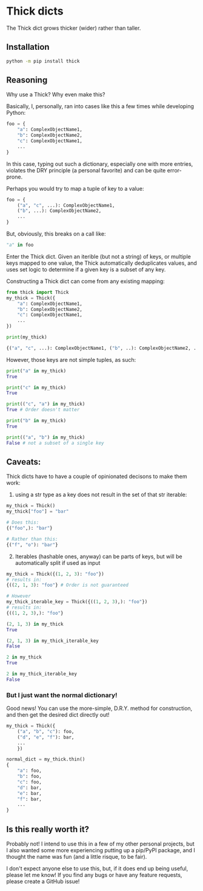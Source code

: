 # Thick dicts

The Thick dict grows thicker (wider) rather than taller.

## Installation
```sh
python -m pip install thick
```

## Reasoning
Why use a Thick? Why even make this?

Basically, I, personally, ran into cases like this a few times while developing Python:

```py
foo = {
    "a": ComplexObjectName1,
    "b": ComplexObjectName2,
    "c": ComplexObjectName1,
    ...
}
```

In this case, typing out such a dictionary, especially one with more entries, violates the DRY principle (a personal favorite) and can be quite error-prone.

Perhaps you would try to map a tuple of key to a value:
```py
foo = {
    ("a", "c", ...): ComplexObjectName1,
    ("b", ...): ComplexObjectName2,
    ...
}
```

But, obviously, this breaks on a call like:
```py
"a" in foo
```

Enter the Thick dict. Given an iterible (but not a string) of keys, or multiple keys mapped to one value, the Thick automatically deduplicates values, and uses set logic to determine if a given key is a subset of any key.

Constructing a Thick dict can come from any existing mapping:
```py
from thick import Thick
my_thick = Thick({
    "a": ComplexObjectName1,
    "b": ComplexObjectName2,
    "c": ComplexObjectName1,
    ...
})

print(my_thick)

{("a", "c", ...): ComplexObjectName1, ("b", ..): ComplexObjectName2, ...}
```

However, those keys are not simple tuples, as such:
```py
print("a" in my_thick)
True

print("c" in my_thick)
True

print(("c", "a") in my_thick)
True # Order doesn't matter

print("b" in my_thick)
True

print(("a", "b") in my_thick)
False # not a subset of a single key
```

## Caveats:
Thick dicts have to have a couple of opinionated decisons to make them work:

1. using a str type as a key does not result in the set of that str iterable:
```py
my_thick = Thick()
my_thick["foo"] = "bar"

# Does this:
{("foo",): "bar"}

# Rather than this:
{("f", "o"): "bar"}
```

2. Iterables (hashable ones, anyway) can be parts of keys, but will be automatically split if used as input
```py
my_thick = Thick({(1, 2, 3): "foo"})
# results in:
{((2, 1, 3): "foo"} # Order is not guaranteed

# However
my_thick_iterable_key = Thick({((1, 2, 3),): "foo"})
# results in:
{((1, 2, 3),): "foo"}

(2, 1, 3) in my_thick
True

(2, 1, 3) in my_thick_iterable_key
False

2 in my_thick
True

2 in my_thick_iterable_key
False
```

### But I just want the normal dictionary!
Good news! You can use the more-simple, D.R.Y. method for construction, and then get the desired dict directly out!
```py
my_thick = Thick({
    ("a", "b", "c"): foo,
    ("d", "e", "f"): bar,
    ...
    })

normal_dict = my_thick.thin()
{
    "a": foo,
    "b": foo,
    "c": foo,
    "d": bar,
    "e": bar,
    "f": bar,
    ...
}
```


## Is this really worth it?

Probably not! I intend to use this in a few of my other personal projects, but I also wanted some more experiencing putting up a pip/PyPI package, and I thought the name was fun (and a little risque, to be fair).

I don't expect anyone else to use this, but, if it does end up being useful, please let me know! If you find any bugs or have any feature requests, please create a GitHub issue!
